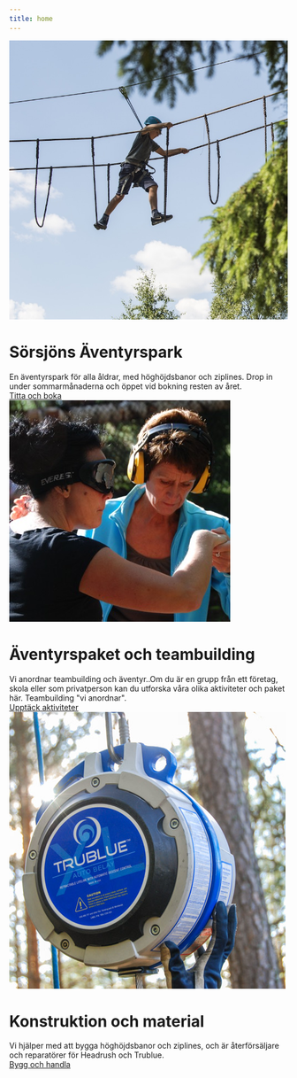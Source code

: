 ```yaml
---
title: home
---
```

<html lang="en">



<div id="maincontainer">
<div class="mainsection">
    <div>
    <img src="images/boyclimb.jpg" class="mainpic"> 
    </div>
    <div class="maintext">
    <h1>Sörsjöns Äventyrspark</h1>
    En äventyrspark för alla åldrar, med höghöjdsbanor och ziplines. Drop in under sommarmånaderna och öppet vid bokning resten av året. 
    </div>
    <div class="buttondiv"> <a href="/sorsjonsaventyrspark" class="button">Titta och boka</a></div>
</div>

<div class="mainsection">
    <div>
    <img src="images/blinddov.jpg" class="mainpic"> 
    </div>
    <div class="maintext">
    <h1>Äventyrspaket och teambuilding</h1>
Vi anordnar teambuilding och äventyr..Om du är en grupp från ett företag, skola eller som privatperson kan du utforska våra olika aktiviteter och paket här. Teambuilding "vi anordnar". </div>
<div class="buttondiv"> <a href="/aktiviteter" class="button">Upptäck aktiviteter</a></div>
</div>

<div class="mainsection">
    <div>
    <img src="images/trublufront.jpg" class="mainpic"> 
    </div>
    <div class="maintext">
    <h1>Konstruktion och material</h1>
    Vi hjälper med att bygga höghöjdsbanor och ziplines, och är återförsäljare och reparatörer för Headrush och Trublue. 
    </div>
    <div class="buttondiv"><a href="/konstruktionbutik" class="button">Bygg och handla</a></div>
</div>

